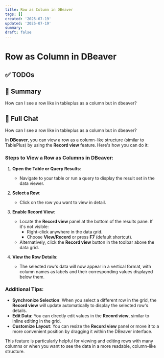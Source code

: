 ```yaml
---
title: Row as Column in DBeaver
tags: []
created: '2025-07-19'
updated: '2025-07-19'
summary:
draft: false
---
```


# Row as Column in DBeaver

## ✅ TODOs


## 📌 Summary
How can I see a row like in tableplus as a column but in dbeaver?

## 🧠 Full Chat


How can I see a row like in tableplus as a column but in dbeaver?



In **DBeaver**, you can view a row as a column-like structure (similar to TablePlus) by using the **Record view** feature. Here's how you can do it:

### Steps to View a Row as Columns in DBeaver:
1. **Open the Table or Query Results**:
   - Navigate to your table or run a query to display the result set in the data viewer.

2. **Select a Row**:
   - Click on the row you want to view in detail.

3. **Enable Record View**:
   - Locate the **Record view** panel at the bottom of the results pane. If it's not visible:
     - Right-click anywhere in the data grid.
     - Choose **View/Record** or press **F7** (default shortcut).
   - Alternatively, click the **Record view** button in the toolbar above the data grid.

4. **View the Row Details**:
   - The selected row's data will now appear in a vertical format, with column names as labels and their corresponding values displayed below them.

### Additional Tips:
- **Synchronize Selection**: When you select a different row in the grid, the **Record view** will update automatically to display the selected row's details.
- **Edit Data**: You can directly edit values in the **Record view**, similar to inline editing in the grid.
- **Customize Layout**: You can resize the **Record view** panel or move it to a more convenient position by dragging it within the DBeaver interface.

This feature is particularly helpful for viewing and editing rows with many columns or when you want to see the data in a more readable, column-like structure.
